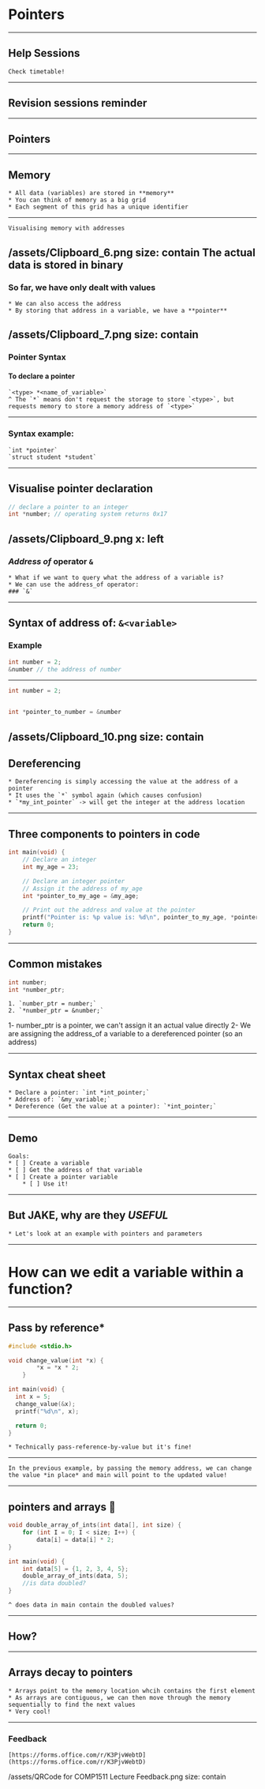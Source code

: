 # Pointers
---
## Help Sessions
	Check timetable!
---
## Revision sessions reminder
---
## Pointers
---
## Memory
	* All data (variables) are stored in **memory**
	* You can think of memory as a big grid
	* Each segment of this grid has a unique identifier
---
	Visualising memory with addresses
/assets/Clipboard_6.png
size: contain
The actual data is stored in binary
---
### So far, we have only dealt with values
	* We can also access the address
	* By storing that address in a variable, we have a **pointer**

/assets/Clipboard_7.png
size: contain
---
### Pointer Syntax
#### To declare a pointer
	`<type> *<name_of_variable>`
	^ The `*` means don't request the storage to store `<type>`, but requests memory to store a memory address of `<type>`
---

### Syntax example:
	`int *pointer`
	`struct student *student`
---
## Visualise pointer declaration
```c
// declare a pointer to an integer
int *number; // operating system returns 0x17
```
/assets/Clipboard_9.png
x: left
---
### *Address of* operator `&`
	* What if we want to query what the address of a variable is?
	* We can use the address_of operator:
	### `&`
---
## Syntax of address of: `&<variable>`
### Example
```c
int number = 2;
&number // the address of number
```
---
```c
int number = 2;


int *pointer_to_number = &number
```
/assets/Clipboard_10.png
size: contain
---
## Dereferencing
	* Dereferencing is simply accessing the value at the address of a pointer
	* It uses the `*` symbol again (which causes confusion)
	* `*my_int_pointer` -> will get the integer at the address location
---
## Three components to pointers in code
```c
int main(void) {
	// Declare an integer
	int my_age = 23;

	// Declare an integer pointer
	// Assign it the address of my_age
	int *pointer_to_my_age = &my_age;

	// Print out the address and value at the pointer
	printf("Pointer is: %p value is: %d\n", pointer_to_my_age, *pointer_to_my_age)
	return 0;
}
```
---
## Common mistakes
```c
int number;
int *number_ptr;
```
	1. `number_ptr = number;`
	2. `*number_ptr = &number;`
1- number_ptr is a pointer, we can't assign it an actual value directly
2- We are assigning the address_of a variable to a dereferenced pointer (so an address)

---

## Syntax cheat sheet
	* Declare a pointer: `int *int_pointer;`
	* Address of: `&my_variable;`
	* Dereference (Get the value at a pointer): `*int_pointer;`
---

## Demo
	Goals:
	* [ ] Create a variable
	* [ ] Get the address of that variable
	* [ ] Create a pointer variable
		* [ ] Use it!
---
## But JAKE, why are they *USEFUL*
	* Let's look at an example with pointers and parameters
---
# How can we edit a variable within a function?
---
## Pass by reference*
```c
#include <stdio.h>

void change_value(int *x) { 
		*x = *x * 2;
	}

int main(void) {
  int x = 5;
  change_value(&x);
  printf("%d\n", x);

  return 0;
}
```
	* Technically pass-reference-by-value but it's fine!
---
	In the previous example, by passing the memory address, we can change the value *in place* and main will point to the updated value!
---
## pointers and arrays 🤯
```c
void double_array_of_ints(int data[], int size) {
	for (int I = 0; I < size; I++) {
		data[i] = data[i] * 2;
}

int main(void) {
	int data[5] = {1, 2, 3, 4, 5};
	double_array_of_ints(data, 5);
	//is data doubled?
}
```
	^ does data in main contain the doubled values?
	
---
## How?
---
## Arrays decay to pointers
	* Arrays point to the memory location whcih contains the first element
	* As arrays are contiguous, we can then move through the memory sequentially to find the next values
	* Very cool!
---
### Feedback
	[https://forms.office.com/r/K3PjvWebtD](https://forms.office.com/r/K3PjvWebtD)
/assets/QRCode for COMP1511 Lecture Feedback.png
size: contain